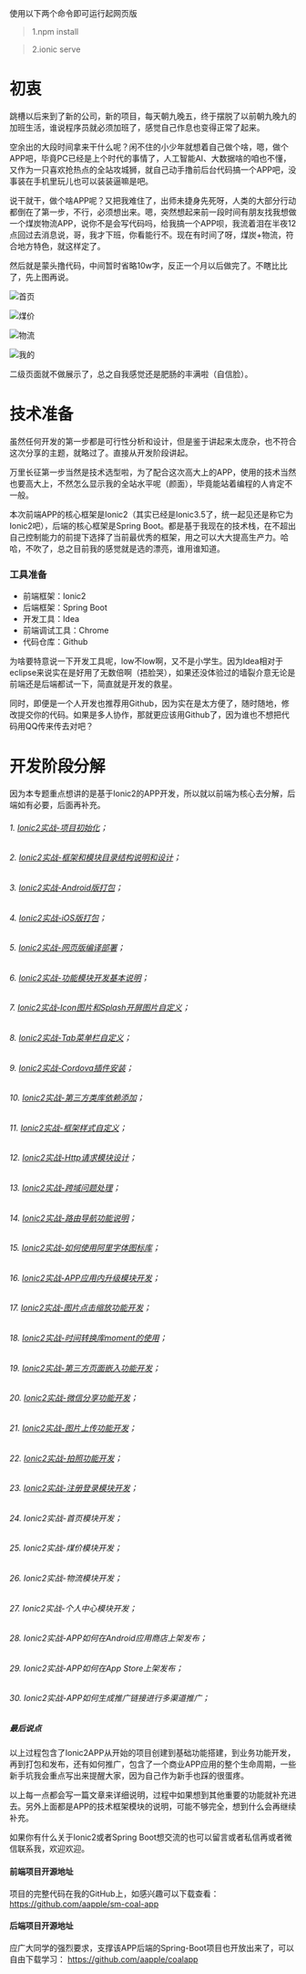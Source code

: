 
使用以下两个命令即可运行起网页版

> 1.npm install

> 2.ionic serve

# 初衷
跳槽以后来到了新的公司，新的项目，每天朝九晚五，终于摆脱了以前朝九晚九的加班生活，谁说程序员就必须加班了，感觉自己作息也变得正常了起来。

空余出的大段时间拿来干什么呢？闲不住的小少年就想着自己做个啥，嗯，做个APP吧，毕竟PC已经是上个时代的事情了，人工智能AI、大数据啥的咱也不懂，又作为一只喜欢抢热点的全站攻城狮，就自己动手撸前后台代码搞一个APP吧，没事装在手机里玩儿也可以装装逼嘛是吧。

说干就干，做个啥APP呢？又把我难住了，出师未捷身先死呀，人类的大部分行动都倒在了第一步，不行，必须想出来。嗯，突然想起来前一段时间有朋友找我想做一个煤炭物流APP，说你不是会写代码吗，给我搞一个APP呗，我流着泪在半夜12点回过去消息说，哥，我才下班，你看能行不。现在有时间了呀，煤炭+物流，符合地方特色，就这样定了。

然后就是蒙头撸代码，中间暂时省略10w字，反正一个月以后做完了。不瞎比比了，先上图再说。



![首页](http://upload-images.jianshu.io/upload_images/3529154-a6b6a94e05b98e29.png?imageMogr2/auto-orient/strip%7CimageView2/2/w/1240)


![煤价](http://upload-images.jianshu.io/upload_images/3529154-711d2730c0a66607.png?imageMogr2/auto-orient/strip%7CimageView2/2/w/1240)


![物流](http://upload-images.jianshu.io/upload_images/3529154-b00de989da915e7a.png?imageMogr2/auto-orient/strip%7CimageView2/2/w/1240)


![我的](http://upload-images.jianshu.io/upload_images/3529154-247ef2fff5cde007.png?imageMogr2/auto-orient/strip%7CimageView2/2/w/1240)

二级页面就不做展示了，总之自我感觉还是肥肠的丰满啦（自信脸）。

# 技术准备
虽然任何开发的第一步都是可行性分析和设计，但是鉴于讲起来太庞杂，也不符合这次分享的主题，就略过了。直接从开发阶段讲起。

万里长征第一步当然是技术选型啦，为了配合这次高大上的APP，使用的技术当然也要高大上，不然怎么显示我的全站水平呢（颜面），毕竟能站着编程的人肯定不一般。

本次前端APP的核心框架是Ionic2（其实已经是Ionic3.5了，统一起见还是称它为Ionic2吧），后端的核心框架是Spring Boot。都是基于我现在的技术栈，在不超出自己控制能力的前提下选择了当前最优秀的框架，用之可以大大提高生产力。哈哈，不吹了，总之目前我的感觉就是选的漂亮，谁用谁知道。

### 工具准备
- 前端框架：Ionic2
- 后端框架：Spring Boot
- 开发工具：Idea
- 前端调试工具：Chrome
- 代码仓库：Github

为啥要特意说一下开发工具呢，low不low啊，又不是小学生。因为Idea相对于eclipse来说实在是好用了无数倍啊（捂脸哭），如果还没体验过的墙裂介意无论是前端还是后端都试一下，简直就是开发的救星。

同时，即便是一个人开发也推荐用Github，因为实在是太方便了，随时随地，修改提交你的代码。如果是多人协作，那就更应该用Github了，因为谁也不想把代码用QQ传来传去对吧？

# 开发阶段分解
因为本专题重点想讲的是基于Ionic2的APP开发，所以就以前端为核心去分解，后端如有必要，后面再补充。

###### 1. [Ionic2实战-项目初始化](http://www.jianshu.com/p/307afd700fef)；
###### 2. [Ionic2实战-框架和模块目录结构说明和设计](http://www.jianshu.com/p/cd7fae4ef267)；
###### 3. [Ionic2实战-Android版打包](http://www.jianshu.com/p/37633bda766c)；
###### 4. [Ionic2实战-iOS版打包](http://www.jianshu.com/p/3486154719d1)；
###### 5. [Ionic2实战-网页版编译部署](http://www.jianshu.com/p/11772fed6f90)；
###### 6. [Ionic2实战-功能模块开发基本说明](http://www.jianshu.com/p/3703e1f47b1a)；
###### 7. [Ionic2实战-Icon图片和Splash开屏图片自定义](http://www.jianshu.com/p/f7b5d9832b7e)；
###### 8. [Ionic2实战-Tab菜单栏自定义](http://www.jianshu.com/p/b316e46e412c)；
###### 9. [Ionic2实战-Cordova插件安装](http://www.jianshu.com/p/ce4080c97345)；
###### 10. [Ionic2实战-第三方类库依赖添加](http://www.jianshu.com/p/c41b4050a5ef)；
###### 11. [Ionic2实战-框架样式自定义](http://www.jianshu.com/p/3f0d25340919)；
###### 12. [Ionic2实战-Http请求模块设计](http://www.jianshu.com/p/eb8736d7b603)；
###### 13. [Ionic2实战-跨域问题处理](http://www.jianshu.com/p/7ce5a1d90ed7)；
###### 14. [Ionic2实战-路由导航功能说明](http://www.jianshu.com/p/f0cd6ff9ad81)；
###### 15. [Ionic2实战-如何使用阿里字体图标库](http://www.jianshu.com/p/bae9f3ed37cc)；
###### 16. [Ionic2实战-APP应用内升级模块开发](https://www.jianshu.com/p/3d85a6398102)；
###### 17. [Ionic2实战-图片点击缩放功能开发](https://www.jianshu.com/p/454a0a16ce54)；
###### 18. [Ionic2实战-时间转换库moment的使用](https://www.jianshu.com/p/90a54e546639)；
###### 19. [Ionic2实战-第三方页面嵌入功能开发](https://www.jianshu.com/p/9afab9180376)；
###### 20. [Ionic2实战-微信分享功能开发](https://www.jianshu.com/p/36485438e5af)；
###### 21. [Ionic2实战-图片上传功能开发](https://www.jianshu.com/p/598de407620b)；
###### 22. [Ionic2实战-拍照功能开发](https://www.jianshu.com/p/212fa3b7548e)；
###### 23. [Ionic2实战-注册登录模块开发](https://www.jianshu.com/p/5cb92e049b9f)；
###### 24. Ionic2实战-首页模块开发；
###### 25. Ionic2实战-煤价模块开发；
###### 26. Ionic2实战-物流模块开发；
###### 27. Ionic2实战-个人中心模块开发；
###### 28. Ionic2实战-APP如何在Android应用商店上架发布；
###### 29. Ionic2实战-APP如何在App Store上架发布；
###### 30. Ionic2实战-APP如何生成推广链接进行多渠道推广；

##### 最后说点
以上过程包含了Ionic2APP从开始的项目创建到基础功能搭建，到业务功能开发，再到打包和发布，还有如何推广，包含了一个商业APP应用的整个生命周期，一些新手坑我会重点写出来提醒大家，因为自己作为新手也踩的很蛋疼。

以上每一点都会写一篇文章来详细说明，过程中如果想到其他重要的功能就补充进去。另外上面都是APP的技术框架模块的说明，可能不够完全，想到什么会再继续补充。

如果你有什么关于Ionic2或者Spring Boot想交流的也可以留言或者私信再或者微信联系我，欢迎欢迎。

#### 前端项目开源地址
项目的完整代码在我的GitHub上，如感兴趣可以下载查看：
https://github.com/aapple/sm-coal-app

#### 后端项目开源地址
应广大同学的强烈要求，支撑该APP后端的Spring-Boot项目也开放出来了，可以自由下载学习：
https://github.com/aapple/coalapp

